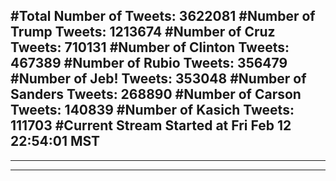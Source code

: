 #Total Number of Tweets: 3622081 
#Number of Trump Tweets: 1213674
#Number of Cruz Tweets: 710131
#Number of Clinton Tweets: 467389
#Number of Rubio Tweets: 356479
#Number of Jeb! Tweets: 353048
#Number of Sanders Tweets: 268890
#Number of Carson Tweets: 140839
#Number of Kasich Tweets: 111703
#Current Stream Started at Fri Feb 12 22:54:01 MST
---
---
---
